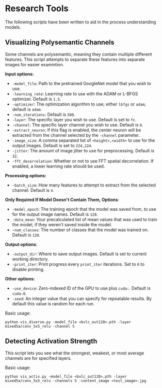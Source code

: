 # Research Tools

The following scripts have been written to aid in the process understanding models.


## Visualizing Polysemantic Channels

Some channels are polysemantic, meaning they contain multiple different features. This script attempts to separate these features into separate images for easier examintion.

**Input options:**
* `-model_file`: Path to the pretrained GoogleNet model that you wish to use.
* `-learning_rate`: Learning rate to use with the ADAM or L-BFGS optimizer. Default is `1.5`.
* `-optimizer`: The optimization algorithm to use; either `lbfgs` or `adam`; default is `adam`.
* `-num_iterations`: Default is `500`.
* `-layer`: The specific layer you wish to use. Default is set to `fc`.
* `-channel`: The specific layer channel you wish to use. Default is `0`.
* `-extract_neuron`: If this flag is enabled, the center neuron will be extracted from the channel selected by the `-channel` parameter.
* `-image_size`: A comma separated list of `<height>,<width>` to use for the output images. Default is set to `224,224`.
* `-jitter`: The amount of image jitter to use for preprocessing. Default is `32`.
* `-fft_decorrelation`: Whether or not to use FFT spatial decorrelation. If enabled, a lower learning rate should be used.

**Processing options:**
* `-batch_size`: How many features to attempt to extract from the selected channel. Default is `4`.

**Only Required If Model Doesn't Contain Them, Options**:
* `-model_epoch`: The training epoch that the model was saved from, to use for the output image names. Default is `120`.
* `-data_mean`: Your precalculated list of mean values that was used to train the model, if they weren't saved inside the model.
* `-num_classes`: The number of classes that the model was trained on. Default is `120`.

**Output options**:
* `-output_dir`: Where to save output images. Default is set to current working directory.
* `-print_iter`: Print progress every `print_iter` iterations. Set to `0` to disable printing.

**Other options:**
* `-use_device`: Zero-indexed ID of the GPU to use plus `cuda:`. Default is `cuda:0`.
* `-seed`: An integer value that you can specify for repeatable results. By default this value is random for each run.

Basic usage:

```
python vis_diverse.py -model_file <bvlc_out120>.pth -layer mixed5a/conv_5x5_relu -channel 5
```



## Detecting Activation Strength

This script lets you see what the strongest, weakest, or most average channels are for specified layers.

Basic usage:

```
python vis_activ.py -model_file <bvlc_out120>.pth -layer mixed5a/conv_5x5_relu -channels 5 -content_image <test_image>.jpg
```
